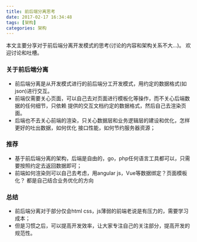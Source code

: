 ```yaml
---
title: 前后端分离思考
date: 2017-02-17 16:34:48
tags: [架构]
categories: 架构
---
```

本文主要分享对于前后端分离开发模式的思考(讨论的内容和架构关系不大…)。
欢迎讨论和吐槽。

### 关于前后端分离
- 前后端分离是从开发模式进行的前后端分工开发模式，用约定的数据格式(如json)进行交互。
- 前端仅需要关心页面，可以自己去对页面进行模板化等操作，而不关心后端数据的任何细节，只依赖
提供的交互文档约定的数据格式，然后自己去渲染页面。
- 后端也不去关心前端的渲染，只关心数据层和业务逻辑层的建设和优化，怎样更好的吐出数据，如何优化
接口性能，如何节约服务器资源；
### 推荐
- 基于前后端分离的架构，后端是自由的，go，php任何语言工具都可以，只需要按照约定去返回数据即可；
- 前端如何渲染则可以自己去考虑，用angular js，Vue等数据绑定？页面模板化？ 都是自己结合业务优化的方向
###  总结
- 前后端分离对于部分仅会html css，js薄弱的前端老说是有压力的，需要学习成本；
- 但是习惯之后，可以提高开发效率，让大家专注自己的关注部分，提高开发的规范性。
